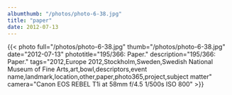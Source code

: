 ```yaml
---
albumthumb: "/photos/photo-6-38.jpg"
title: "paper"
date: 2012-07-13
---
```

{{< photo full="/photos/photo-6-38.jpg" thumb="/photos/photo-6-38.jpg" date="2012-07-13" phototitle="195/366: Paper." description="195/366: Paper." tags="2012,Europe 2012,Stockholm,Sweden,Swedish National Museum of Fine Arts,art,bowl,descriptors,event name,landmark,location,other,paper,photo365,project,subject matter" camera="Canon EOS REBEL T1i at 58mm f/4.5 1/500s ISO 800" >}}

